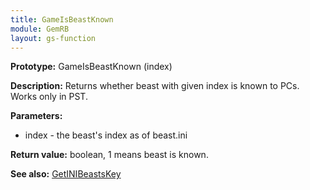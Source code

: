 ```yaml
---
title: GameIsBeastKnown
module: GemRB
layout: gs-function
---
```


**Prototype:** GameIsBeastKnown (index)

**Description:** Returns whether beast with given index is known to PCs. 
Works only in PST.

**Parameters:**
  * index - the beast's index as of beast.ini

**Return value:** boolean, 1 means beast is known.

**See also:** [GetINIBeastsKey](GetINIBeastsKey.md)

